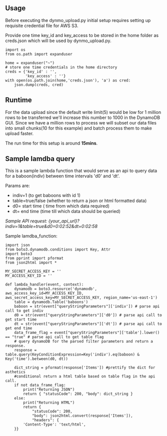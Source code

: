 ## Usage
Before executing the dynmo_upload.py initial setup requires setting up requisite credential file for AWS S3.

Provide one time key_id and key_access to be stored in the home folder as creds.json which will be used by dynmo_upload.py.

```
import os
from os.path import expanduser

home = expanduser("~")
# store one time credentials in the home directory
creds = {'key_id' : '',
         'key_access' : ''}
with open(os.path.join(home,'creds.json'), 'a') as cred:
    json.dump(creds, cred)
```

## Runtime

For the data upload since the default write limit(5) would be low for 1 million rows to be transferred we'll increase
this number to 1000 in the DynamoDB GUI.
Since we have a million rows to process we will subset our data files into small chunks(10 for this example) and batch process them to make upload faster.

The run time for this setup is around **15mins**.

## Sample lamdba query
This is a sample lambda function that would serve as an api to query data for a baboon(indiv) between time intervals 'd0' and 'dt'.

Params are:
 
- indiv=1 (to get baboons with id 1)
- table=true/false (whether to return a json or html formatted data)
- d0= start time ( time from which data required)
- dt= end time (time till which data should be queried)

*Sample API request: {your_api_url}?indiv=1&table=true&d0=0:02:52&dt=0:02:58*

Sample lamdba_function:
```
import json
from boto3.dynamodb.conditions import Key, Attr
import boto3
from pprint import pformat
from json2html import *

MY_SECRET_ACCESS_KEY = '' 
MY_ACCESS_KEY_ID = ''

def lambda_handler(event, context):
    dynamodb = boto3.resource('dynamodb', aws_access_key_id=MY_ACCESS_KEY_ID, aws_secret_access_key=MY_SECRET_ACCESS_KEY, region_name='us-east-1')
    table = dynamodb.Table('baboons')
    baboon = str(event["queryStringParameters"]['indiv']) # parse api call to get indiv
    d0 = str(event["queryStringParameters"]['d0']) # parse api call to get start time
    dt = str(event["queryStringParameters"]['dt']) # parse api call to get end time
    data_frame_flag = event["queryStringParameters"]['table'].lower() == "true" # parse api call to get table flag
    # query dynamoDB for the parsed filter parameters and return a response.
    response = table.query(KeyConditionExpression=Key('indiv').eq(baboon) & Key('time').between(d0, dt))

    dict_string = pformat(response['Items']) #prettify the dict for asthetics
    #conditional return a html table based on table flag in the api call.
    if not data_frame_flag:
        print("Returning JSON")
        return { "statusCode": 200, "body": dict_string }
    else:
        print("Returning HTML")
        return { 
            "statusCode": 200, 
            "body": json2html.convert(response['Items']),  
            "headers": {
        'Content-Type': 'text/html',
    }}

```

